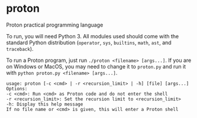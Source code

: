 # proton
Proton practical programming language

To run, you will need Python 3. All modules used should come with the standard Python distribution (`operator`, `sys`, `builtins`, `math`, `ast`, and `traceback`).

To run a Proton program, just run `./proton <filename> [args...]`. If you are on Windows or MacOS, you may need to change it to `proton.py` and run it with `python proton.py <filename> [args...]`.

    usage: proton [-c <cmd> | -r <recursion_limit> | -h] [file] [args...]
    Options:
    -c <cmd>: Run <cmd> as Proton code and do not enter the shell
    -r <recursion_limit>: Set the recursion limit to <recursion_limit>
    -h: Display this help message
    If no file name or <cmd> is given, this will enter a Proton shell
